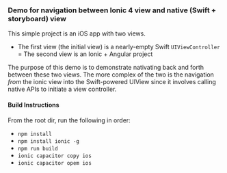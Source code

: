 ### Demo for navigation between Ionic 4 view and native (Swift + storyboard) view

This simple project is an iOS app with two views. 
- The first view (the initial view) is a nearly-empty Swift `UIViewController`
= The second view is an Ionic + Angular project

The purpose of this demo is to demonstrate nativating back and forth between these two views. The more complex of the two is the navigation *from* the ionic view into the Swift-powered UIView since it involves calling native APIs to initiate a view controller.

#### Build Instructions
From the root dir, run the following in order:
- `npm install`
- `npm install ionic -g`
- `npm run build`
- `ionic capacitor copy ios`
- `ionic capacitor opem ios`